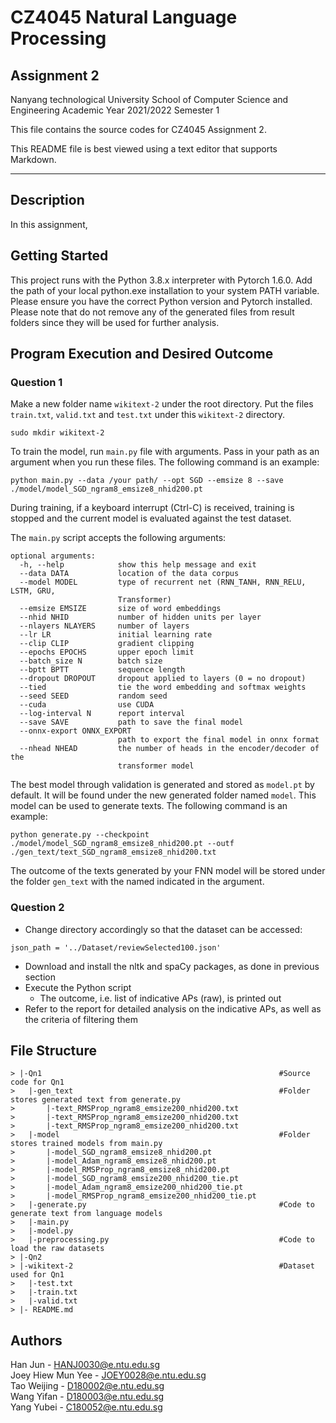 # CZ4045 Natural Language Processing
## Assignment 2

Nanyang technological University
School of Computer Science and Engineering
Academic Year 2021/2022 Semester 1

This file contains the source codes for CZ4045 Assignment 2.

This README file is best viewed using a text editor that supports Markdown.

---

## Description

In this assignment, 

## Getting Started
This project runs with the Python 3.8.x interpreter with Pytorch 1.6.0. Add the path of your local python.exe installation to your system PATH variable. Please ensure you have the correct Python version and Pytorch installed. Please note that do not remove any of the generated files from result folders since they will be used for further analysis.

## Program Execution and Desired Outcome

### Question 1
Make a new folder name `wikitext-2` under the root directory. 
Put the files `train.txt`, `valid.txt` and `test.txt` under this `wikitext-2` directory.
```
sudo mkdir wikitext-2
``` 
To train the model, run `main.py` file with arguments. Pass in your path as an argument when you run these files. The following command is an example:
```
python main.py --data /your path/ --opt SGD --emsize 8 --save ./model/model_SGD_ngram8_emsize8_nhid200.pt
```

During training, if a keyboard interrupt (Ctrl-C) is received, training is stopped and the current model is evaluated against the test dataset.

The `main.py` script accepts the following arguments:
```
optional arguments:
  -h, --help            show this help message and exit
  --data DATA           location of the data corpus
  --model MODEL         type of recurrent net (RNN_TANH, RNN_RELU, LSTM, GRU,
                        Transformer)
  --emsize EMSIZE       size of word embeddings
  --nhid NHID           number of hidden units per layer
  --nlayers NLAYERS     number of layers
  --lr LR               initial learning rate
  --clip CLIP           gradient clipping
  --epochs EPOCHS       upper epoch limit
  --batch_size N        batch size
  --bptt BPTT           sequence length
  --dropout DROPOUT     dropout applied to layers (0 = no dropout)
  --tied                tie the word embedding and softmax weights
  --seed SEED           random seed
  --cuda                use CUDA
  --log-interval N      report interval
  --save SAVE           path to save the final model
  --onnx-export ONNX_EXPORT
                        path to export the final model in onnx format
  --nhead NHEAD         the number of heads in the encoder/decoder of the
                        transformer model
```

The best model through validation is generated and stored as `model.pt` by default. It will be found under the new generated folder named `model`.
This model can be used to generate texts. The following command is an example:
``` 
python generate.py --checkpoint ./model/model_SGD_ngram8_emsize8_nhid200.pt --outf ./gen_text/text_SGD_ngram8_emsize8_nhid200.txt 
```
The outcome of the texts generated by your FNN model will be stored under the folder `gen_text` with the named indicated in the argument. 

 
### Question 2
* Change directory accordingly so that the dataset can be accessed:
```
json_path = '../Dataset/reviewSelected100.json' 
``` 
* Download and install the nltk and spaCy packages, as done in previous section
* Execute the Python script
    * The outcome, i.e. list of indicative APs (raw), is printed out
* Refer to the report for detailed analysis on the indicative APs, as well as the criteria of filtering them


## File Structure
```
> |-Qn1                                                     #Source code for Qn1
>   |-gen_text                                              #Folder stores generated text from generate.py
>       |-text_RMSProp_ngram8_emsize200_nhid200.txt
>       |-text_RMSProp_ngram8_emsize200_nhid200.txt
>       |-text_RMSProp_ngram8_emsize200_nhid200.txt
>   |-model                                                 #Folder stores trained models from main.py
>       |-model_SGD_ngram8_emsize8_nhid200.pt
>       |-model_Adam_ngram8_emsize8_nhid200.pt
>       |-model_RMSProp_ngram8_emsize8_nhid200.pt
>       |-model_SGD_ngram8_emsize200_nhid200_tie.pt
>       |-model_Adam_ngram8_emsize200_nhid200_tie.pt
>       |-model_RMSProp_ngram8_emsize200_nhid200_tie.pt
>   |-generate.py                                           #Code to generate text from language models
>   |-main.py
>   |-model.py
>   |-preprocessing.py                                      #Code to load the raw datasets
> |-Qn2
> |-wikitext-2                                              #Dataset used for Qn1
>   |-test.txt
>   |-train.txt
>   |-valid.txt
> |- README.md
```

## Authors
Han Jun - HANJ0030@e.ntu.edu.sg  
Joey Hiew Mun Yee - JOEY0028@e.ntu.edu.sg  
Tao Weijing - D180002@e.ntu.edu.sg  
Wang Yifan - D180003@e.ntu.edu.sg  
Yang Yubei - C180052@e.ntu.edu.sg
